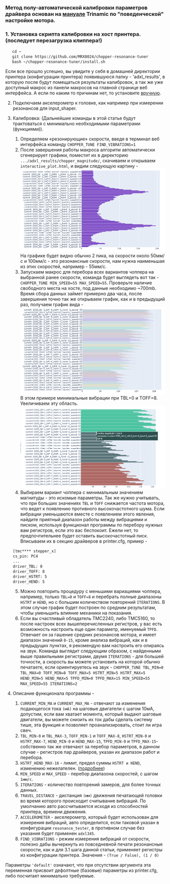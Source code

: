 ### Метод полу-автоматической калибровки параметров драйвера основан на [мануале](https://www.analog.com/en/app-notes/AN-001.html) Trinamic по "поведенческой" настройке мотора.


### 1. Установка скрипта калибровки на хост принтера. (последует перезагрузка клиппера!)
```
   cd ~
   git clone https://github.com/MRX8024/chopper-resonance-tuner
   bash ~/chopper-resonance-tuner/install.sh
```
Если все прошло успешно, вы увидите у себя в домашней директории принтера (конфигурации принтера) появившуюся папку - 'adxl_results', в которую после будут помещаться результаты калибровок, а так же уже доступный макрос из панели макросов на главной странице веб интерфейса.
А если по каким то причинам нет, то установите [вручную](/wiki/manual_install_ru.md).

2. Подключаем акселерометр к головке, как например при измерении резонансов для input_shaper.

3. Калибровка: (Дальнейшие команды в этой статье будут трактоваться с минимально необходимыми параметрами (функциями)).

   1. Определяем «резонирующие» скорости, введя в терминал веб интерфейса команду `CHOPPER_TUNE FIND_VIBRATIONS=1`
   2. После завершения работы макроса алгоритм автоматически сгенерирует графики, поместит их в директорию `.../adxl_results/chopper_magnitude/`, скачиваем и открываем `interactive_plot.html`, и видим следующую картину -
   ![](/wiki/pictures/img_1.png)
   На графике будет видно обычно 2 пика, на скорости около 50мм/с и 100мм/с - это резонансные скорости, нам нужна наименьшая из этих скоростей, например - 55мм/с.
   3. Запускаем макрос для перебора всех вариантов чоппера на выбранной ранее скорости, команда будет выглядеть вот так 
   -`CHOPPER_TUNE MIN_SPEED=55 MAX_SPEED=55`. Проверьте наличие свободного места на хосте, под данные необходимо ~700mb.
   Время сбора данных займет примерно два часа, после завершения точно так же открываем график, как и в предыдущий раз, получаем график вида -
   ![](/wiki/pictures/img_2.png)
   В этом примере минимальные вибрации при TBL=0 и TOFF=8. Увеличиваем эту область.
   ![](/wiki/pictures/img_3.png)
   4. Выбираем вариант чоппера с минимальным значением магнитуды - это искомые параметры. Так же нужно учитывать, что при больших значениях `TBL` и `TOFF` снижается частота мотора, что ведет к появлению противного высокочастотного шума. 
   Если вибрации уменьшаются вместе с появлением этого явления, найдите приятный диапазон работы между вибрациями и писком, используя функционал программы по перебору нужных вам регистров, если это вас беспокоит. Ежели нет, то предпочтительнее будет оставить высокочастотный писк.
   Вписываем их в секцию драйверов в printer.cfg, пример -
   ```
   [tmc**** stepper_x]
   cs_pin: PC4
   ...
   driver_TBL: 0
   driver_TOFF: 8
   driver_HSTRT: 5
   driver_HEND: 5
   ```

   5. Можно повторить процедуру с меньшими вариациями чоппера, например, только `TBL=0` и `TOFF=8` и перебрать полные диапазоны `HSTRT` и `HEND`, но с большим количеством повторений `ITERATIONS`. В этом случае график будет построен по средним результатам, чтобы уменьшить влияние механики на показания.
   6. Если вы счастливый обладатель TMC2240, либо TMC5160, то после настроек всех вышеперечисленных регистров, у вас есть возможность настроить еще один параметр, именуемый `TPFD`. 
   Отвечает он за гашение средних резонансов мотора, и имеет диапазон значений `0-15`, кроме анализа вибраций, как и в предыдущих пунктах, я рекомендую вам настроить его опираясь на звук. 
   Команда выглядит следующим образом, с найденными выше правильными регистрами, двумя `ITERATIONS` - для большей точности, а скорость вы можете установить на которой обычно печатаете, если ориентируетесь на звук - `CHOPPER_TUNE TBL_MIN=0 TBL_MAX=0 TOFF_MIN=8 TOFF_MAX=5 HSTRT_MIN=5 HSTRT_MAX=5 HEND_MIN=5 HEND_MAX=5 TPFD_MIN=0 TPFD_MAX=15 MIN_SPEED=55 MAX_SPEED=55 ITERATIONS=2`

4. Описание функционала программы -
   1. `CURRENT_MIN_MA` и `CURRENT_MAX_MA` - отвечают за изменения подающегося тока `(мА)` на шаговые двигатели с шагом 10мА, допустим, если вам хватает момента, который выдают шаговые двигатели, вы можете снизить их ток дабы сделать систему тише, эта функция и позволяет проанализировать, стоит ли игра свеч.
   2. `TBL_MIN-0` и `TBL_MAX-3`, `TOFF_MIN-1` и `TOFF_MAX-8`, `HSTRT_MIN-0` и `HSTRT_MAX-7`, `HEND_MIN-0` и `HEND_MAX-15`, `TPFD_MIN-0` и `TPFD_MAX-15`- собственно так же отвечают за перебор параметров, в данном случае - регистров пар драйверов, указан их диапазон работ и перебора.
   3. `HSTRT_HEND_MAX-16` - лимит, предел суммы `HSTRT и HEND`, изменению нежелателен. ([подробнее](https://www.analog.com/media/en/technical-documentation/data-sheets/TMC5160A_datasheet_rev1.17.pdf))
   4. `MIN_SPEED` и `MAX_SPEED` - перебор диапазона скоростей, с шагом `1мм/c`.
   5. `ITERATIONS` - количество повторений замеров, для более точных данных.
   6. `TRAVEL_DISTANCE` - дистанция `(мм)` движения печатающей головки во время которого происходит считывание вибраций. По умолчанию авто рассчитывается исходя из способностей принтера, времени движения.
   7. `ACCELEROMETER` - акселерометр, который будет использован для измерения вибраций, авто определится, если таковой указан в конфигурации `resonance_tester`, в противном случае без указания будет применен `adxl345`.
   8. `FIND_VIBRATIONS` - режим измерения вибраций от скорости, полезно дабы вычеркнуть из повседневной печати резонансные скорости, как и для 3.1 шага данной статьи, применяет регистры из конфигурации принтера. Значения - `(True / False), (1 / 0)`

Параметры `'default'` означают, что при отсутствии аргумента эта переменная присвоит дефолтные (базовые) параметры из printer.cfg, либо посчитает минимально требуемые.
